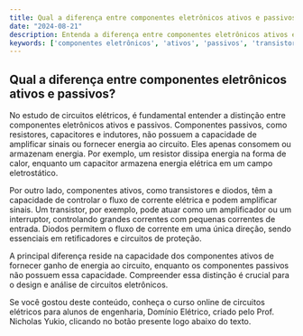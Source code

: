 ```yaml
---
title: Qual a diferença entre componentes eletrônicos ativos e passivos?
date: "2024-08-21"
description: Entenda a diferença entre componentes eletrônicos ativos e passivos no contexto de circuitos elétricos.
keywords: ['componentes eletrônicos', 'ativos', 'passivos', 'transistor', 'indutor', 'diodo', 'resistor']
---
```


## Qual a diferença entre componentes eletrônicos ativos e passivos?

No estudo de circuitos elétricos, é fundamental entender a distinção entre componentes eletrônicos ativos e passivos. Componentes passivos, como resistores, capacitores e indutores, não possuem a capacidade de amplificar sinais ou fornecer energia ao circuito. Eles apenas consomem ou armazenam energia. Por exemplo, um resistor dissipa energia na forma de calor, enquanto um capacitor armazena energia elétrica em um campo eletrostático.

Por outro lado, componentes ativos, como transistores e diodos, têm a capacidade de controlar o fluxo de corrente elétrica e podem amplificar sinais. Um transistor, por exemplo, pode atuar como um amplificador ou um interruptor, controlando grandes correntes com pequenas correntes de entrada. Diodos permitem o fluxo de corrente em uma única direção, sendo essenciais em retificadores e circuitos de proteção.

A principal diferença reside na capacidade dos componentes ativos de fornecer ganho de energia ao circuito, enquanto os componentes passivos não possuem essa capacidade. Compreender essa distinção é crucial para o design e análise de circuitos eletrônicos.

Se você gostou deste conteúdo, conheça o curso online de circuitos elétricos para alunos de engenharia, Domínio Elétrico, criado pelo Prof. Nicholas Yukio, clicando no botão presente logo abaixo do texto.